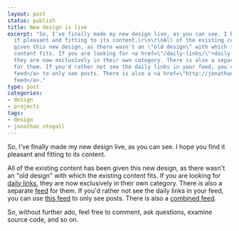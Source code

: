 ```yaml
---
layout: post
status: publish
title: New design is live
excerpt: "So, I've finally made my new design live, as you can see. I hope you find
  it pleasant and fitting to its content.\r\n\r\nAll of the existing content has been
  given this new design, as there wasn't an \"old design\" with which the existing
  content fits. If you are looking for <a href=\"/daily-links/\">daily links</a>,
  they are now exclusively in their own category. There is also a separate <a href=\"http://jonathanstegall.com/daily-links/feed/\">feed</a>
  for them. If you'd rather not see the daily links in your feed, you can use <a href=\"http://jonathanstegall.com/posts/feed/\">this
  feed</a> to only see posts. There is also a <a href=\"http://jonathanstegall.com/feed/\">combined
  feed</a>."
type: post
categories:
- design
- projects
tags:
- design
- jonathan stegall
---
```

So, I've finally made my new design live, as you can see. I hope you find it pleasant and fitting to its content.

All of the existing content has been given this new design, as there wasn't an "old design" with which the existing content fits. If you are looking for <a href="/daily-links/">daily links</a>, they are now exclusively in their own category. There is also a separate <a href="http://jonathanstegall.com/daily-links/feed/">feed</a> for them. If you'd rather not see the daily links in your feed, you can use <a href="http://jonathanstegall.com/posts/feed/">this feed</a> to only see posts. There is also a <a href="http://jonathanstegall.com/feed/">combined feed</a>.

So, without further ado, feel free to comment, ask questions, examine source code, and so on.
